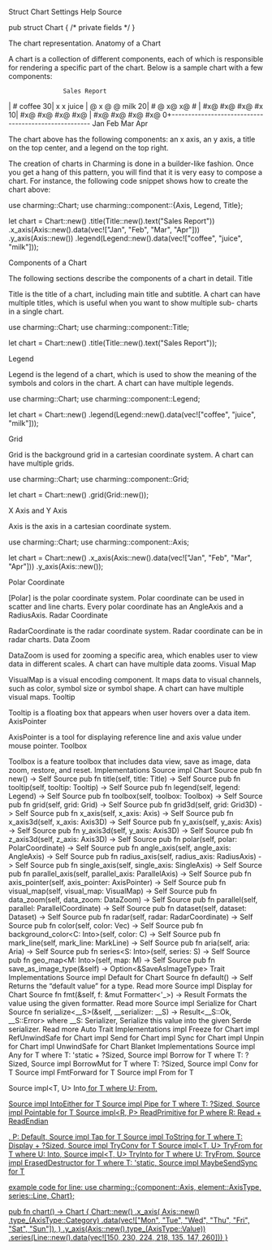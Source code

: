 Struct Chart
Settings
Help
Source

pub struct Chart { /* private fields */ }

The chart representation.
Anatomy of a Chart

A chart is a collection of different components, each of which is responsible for rendering a specific part of the chart. Below is a sample chart with a few components:

                   Sales Report
  |                                                        # coffee
30|                  x                                     x juice
  |      @           x             @                       @ milk
20|    # @           x@           x@          #
  |    #x@          #x@          #x@          #x
10|    #x@          #x@          #x@          #x@
  |    #x@          #x@          #x@          #x@
 0+-----------------------------------------------------
       Jan          Feb          Mar          Apr

The chart above has the following components: an x axis, an y axis, a title on the top center, and a legend on the top right.

The creation of charts in Charming is done in a builder-like fashion. Once you get a hang of this pattern, you will find that it is very easy to compose a chart. For instance, the following code snippet shows how to create the chart above:

use charming::Chart;
use charming::component::{Axis, Legend, Title};

let chart = Chart::new()
    .title(Title::new().text("Sales Report"))
    .x_axis(Axis::new().data(vec!["Jan", "Feb", "Mar", "Apr"]))
    .y_axis(Axis::new())
    .legend(Legend::new().data(vec!["coffee", "juice", "milk"]));

Components of a Chart

The following sections describe the components of a chart in detail.
Title

Title is the title of a chart, including main title and subtitle. A chart can have multiple titles, which is useful when you want to show multiple sub- charts in a single chart.

use charming::Chart;
use charming::component::Title;

let chart = Chart::new()
    .title(Title::new().text("Sales Report"));

Legend

Legend is the legend of a chart, which is used to show the meaning of the symbols and colors in the chart. A chart can have multiple legends.

use charming::Chart;
use charming::component::Legend;

let chart = Chart::new()
    .legend(Legend::new().data(vec!["coffee", "juice", "milk"]));

Grid

Grid is the background grid in a cartesian coordinate system. A chart can have multiple grids.

use charming::Chart;
use charming::component::Grid;

let chart = Chart::new()
    .grid(Grid::new());

X Axis and Y Axis

Axis is the axis in a cartesian coordinate system.

use charming::Chart;
use charming::component::Axis;

let chart = Chart::new()
    .x_axis(Axis::new().data(vec!["Jan", "Feb", "Mar", "Apr"]))
    .y_axis(Axis::new());

Polar Coordinate

[Polar] is the polar coordinate system. Polar coordinate can be used in scatter and line charts. Every polar coordinate has an AngleAxis and a RadiusAxis.
Radar Coordinate

RadarCoordinate is the radar coordinate system. Radar coordinate can be in radar charts.
Data Zoom

DataZoom is used for zooming a specific area, which enables user to view data in different scales. A chart can have multiple data zooms.
Visual Map

VisualMap is a visual encoding component. It maps data to visual channels, such as color, symbol size or symbol shape. A chart can have multiple visual maps.
Tooltip

Tooltip is a floating box that appears when user hovers over a data item.
AxisPointer

AxisPointer is a tool for displaying reference line and axis value under mouse pointer.
Toolbox

Toolbox is a feature toolbox that includes data view, save as image, data zoom, restore, and reset.
Implementations
Source
impl Chart
Source
pub fn new() -> Self
Source
pub fn title(self, title: Title) -> Self
Source
pub fn tooltip(self, tooltip: Tooltip) -> Self
Source
pub fn legend(self, legend: Legend) -> Self
Source
pub fn toolbox(self, toolbox: Toolbox) -> Self
Source
pub fn grid(self, grid: Grid) -> Self
Source
pub fn grid3d(self, grid: Grid3D) -> Self
Source
pub fn x_axis(self, x_axis: Axis) -> Self
Source
pub fn x_axis3d(self, x_axis: Axis3D) -> Self
Source
pub fn y_axis(self, y_axis: Axis) -> Self
Source
pub fn y_axis3d(self, y_axis: Axis3D) -> Self
Source
pub fn z_axis3d(self, z_axis: Axis3D) -> Self
Source
pub fn polar(self, polar: PolarCoordinate) -> Self
Source
pub fn angle_axis(self, angle_axis: AngleAxis) -> Self
Source
pub fn radius_axis(self, radius_axis: RadiusAxis) -> Self
Source
pub fn single_axis(self, single_axis: SingleAxis) -> Self
Source
pub fn parallel_axis(self, parallel_axis: ParallelAxis) -> Self
Source
pub fn axis_pointer(self, axis_pointer: AxisPointer) -> Self
Source
pub fn visual_map(self, visual_map: VisualMap) -> Self
Source
pub fn data_zoom(self, data_zoom: DataZoom) -> Self
Source
pub fn parallel(self, parallel: ParallelCoordinate) -> Self
Source
pub fn dataset(self, dataset: Dataset) -> Self
Source
pub fn radar(self, radar: RadarCoordinate) -> Self
Source
pub fn color(self, color: Vec<Color>) -> Self
Source
pub fn background_color<C: Into<Color>>(self, color: C) -> Self
Source
pub fn mark_line(self, mark_line: MarkLine) -> Self
Source
pub fn aria(self, aria: Aria) -> Self
Source
pub fn series<S: Into<Series>>(self, series: S) -> Self
Source
pub fn geo_map<M: Into<GeoMap>>(self, map: M) -> Self
Source
pub fn save_as_image_type(&self) -> Option<&SaveAsImageType>
Trait Implementations
Source
impl Default for Chart
Source
fn default() -> Self
Returns the “default value” for a type. Read more
Source
impl Display for Chart
Source
fn fmt(&self, f: &mut Formatter<'_>) -> Result
Formats the value using the given formatter. Read more
Source
impl Serialize for Chart
Source
fn serialize<__S>(&self, __serializer: __S) -> Result<__S::Ok, __S::Error>
where
    __S: Serializer,
Serialize this value into the given Serde serializer. Read more
Auto Trait Implementations
impl Freeze for Chart
impl RefUnwindSafe for Chart
impl Send for Chart
impl Sync for Chart
impl Unpin for Chart
impl UnwindSafe for Chart
Blanket Implementations
Source
impl<T> Any for T
where
    T: 'static + ?Sized,
Source
impl<T> Borrow<T> for T
where
    T: ?Sized,
Source
impl<T> BorrowMut<T> for T
where
    T: ?Sized,
Source
impl<T> Conv for T
Source
impl<T> FmtForward for T
Source
impl<T> From<T> for T

Source
impl<T, U> Into<U> for T
where
    U: From<T>,

Source
impl<T> IntoEither for T
Source
impl<T> Pipe for T
where
    T: ?Sized,
Source
impl<T> Pointable for T
Source
impl<R, P> ReadPrimitive<R> for P
where
    R: Read + ReadEndian<P>,
    P: Default,
Source
impl<T> Tap for T
Source
impl<T> ToString for T
where
    T: Display + ?Sized,
Source
impl<T> TryConv for T
Source
impl<T, U> TryFrom<U> for T
where
    U: Into<T>,
Source
impl<T, U> TryInto<U> for T
where
    U: TryFrom<T>,
Source
impl<T> ErasedDestructor for T
where
    T: 'static,
Source
impl<T> MaybeSendSync for T

example code for line: 
use charming::{component::Axis, element::AxisType, series::Line, Chart};

pub fn chart() -> Chart {
    Chart::new()
        .x_axis(
            Axis::new()
                .type_(AxisType::Category)
                .data(vec!["Mon", "Tue", "Wed", "Thu", "Fri", "Sat", "Sun"]),
        )
        .y_axis(Axis::new().type_(AxisType::Value))
        .series(Line::new().data(vec![150, 230, 224, 218, 135, 147, 260]))
}






